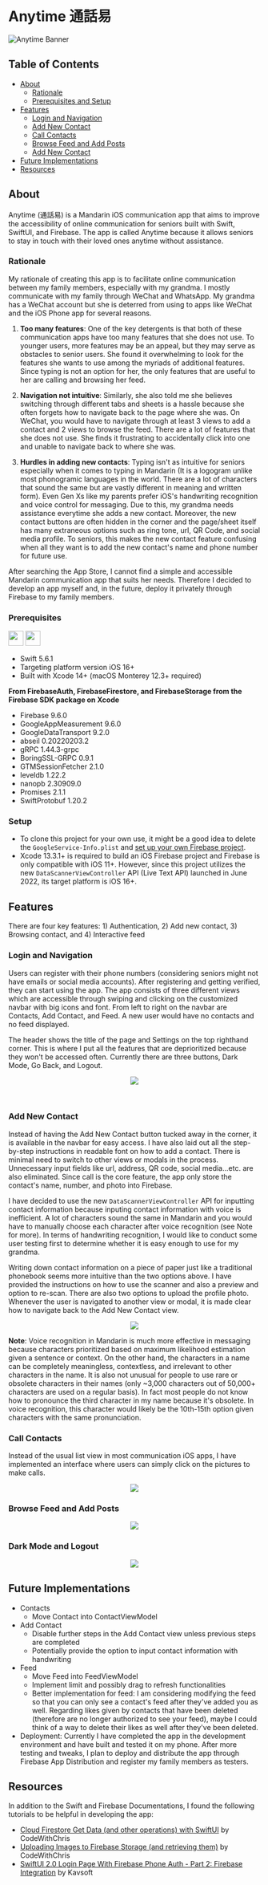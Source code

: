 # Anytime 通話易
![Anytime Banner](https://user-images.githubusercontent.com/66938562/205561797-3e0e99aa-27d6-407c-b585-dda6e54fa8f7.png)

## Table of Contents
* [About](#about)
  *  [Rationale](#rationale)
  *  [Prerequisites and Setup](#prerequisites)
* [Features](#features)
  *  [Login and Navigation](#login-and-navigation)
  *  [Add New Contact](#add-new-contact)
  *  [Call Contacts](#call-contacts)
  *  [Browse Feed and Add Posts](#browse-feed-and-add-posts)
  *  [Add New Contact](#dark-mode-and-logout)
* [Future Implementations](#future-implementations)
* [Resources](#resources)

## About
Anytime (通話易) is a Mandarin iOS communication app that aims to improve the accessibility of online communication for seniors built with Swift, SwiftUI, and Firebase. The app is called Anytime because it allows seniors to stay in touch with their loved ones anytime without assistance.

### Rationale
My rationale of creating this app is to facilitate online communication between my family members, especially with my grandma. I mostly communicate with my family through WeChat and WhatsApp. My grandma has a WeChat account but she is deterred from using to apps like WeChat and the iOS Phone app for several reasons.

1. **Too many features**: One of the key detergents is that both of these communication apps have too many features that she does not use. To younger users, more features may be an appeal, but they may serve as obstacles to senior users. She found it overwhelming to look for the features she wants to use among the myriads of additional features. Since typing is not an option for her, the only features that are useful to her are calling and browsing her feed. 

2. **Navigation not intuitive**: Similarly, she also told me she believes switching through different tabs and sheets is a hassle because she often forgets how to navigate back to the page where she was. On WeChat, you would have to navigate through at least 3 views to add a contact and 2 views to browse the feed. There are a lot of features that she does not use. She finds it frustrating to accidentally click into one and unable to navigate back to where she was.  

3. **Hurdles in adding new contacts**: Typing isn't as intuitive for seniors especially when it comes to typing in Mandarin (It is a logogram unlike most phonogramic languages in the world. There are a lot of characters that sound the same but are vastly different in meaning and written form). Even Gen Xs like my parents prefer iOS's handwriting recognition and voice control for messaging. Due to this, my grandma needs assistance everytime she adds a new contact. Moreover, the new contact buttons are often hidden in the corner and the page/sheet itself has many extraneous options such as ring tone, url, QR Code, and social media profile. To seniors, this makes the new contact feature confusing when all they want is to add the new contact's name and phone number for future use. 

After searching the App Store, I cannot find a simple and accessible Mandarin communication app that suits her needs. Therefore I decided to develop an app myself and, in the future, deploy it privately through Firebase to my family members.

### Prerequisites
<p align="left">
 <!--Swift-->
<img height="30" width:"30" src="https://img.shields.io/badge/Swift-FA7343?style=for-the-badge&logo=swift&logoColor=white" />
<!--Firebase-->
<img height="30" width:"30" src="https://img.shields.io/badge/firebase-ffca28?style=for-the-badge&logo=firebase&logoColor=black" />
</p>

- Swift 5.6.1
- Targeting platform version iOS 16+
- Built with Xcode 14+ (macOS Monterey 12.3+ required)

**From FirebaseAuth, FirebaseFirestore, and FirebaseStorage from the Firebase SDK package on Xcode**
- Firebase 9.6.0
- GoogleAppMeasurement 9.6.0
- GoogleDataTransport 9.2.0
- abseil 0.20220203.2
- gRPC 1.44.3-grpc
- BoringSSL-GRPC 0.9.1
- GTMSessionFetcher 2.1.0
- leveldb 1.22.2
- nanopb 2.30909.0
- Promises 2.1.1
- SwiftProtobuf 1.20.2

### Setup
- To clone this project for your own use, it might be a good idea to delete the <code>GoogleService-Info.plist</code> and [set up your own Firebase project](https://firebase.google.com/docs/ios/setup). 
- Xcode 13.3.1+ is required to build an iOS Firebase project and Firebase is only compatible with iOS 11+. However, since this project utilizes the new <code>DataScannerViewController</code> API (Live Text API) launched in June 2022, its target platform is iOS 16+. 

## Features
There are four key features: 1) Authentication, 2) Add new contact, 3) Browsing contact, and 4) Interactive feed

### Login and Navigation
Users can register with their phone numbers (considering seniors might not have emails or social media accounts). After registering and getting verified, they can start using the app. The app consists of three different views which are accessible through swiping and clicking on the customized navbar with big icons and font. From left to right on the navbar are Contacts, Add Contact, and Feed. A new user would have no contacts and no feed displayed. 

The header shows the title of the page and Settings on the top righthand corner. This is where I put all the features that are deprioritized because they won't be accessed often. Currently there are three buttons, Dark Mode, Go Back, and Logout. 

<p align="center"><img src="https://media.giphy.com/media/I5GN4JLZVTvmX5uQjw/giphy.gif"></p><br>


### Add New Contact
Instead of having the Add New Contact button tucked away in the corner, it is available in the navbar for easy access. I have also laid out all the step-by-step instructions in readable font on how to add a contact. There is minimal need to switch to other views or modals in the process. Unnecessary input fields like url, address, QR code, social media...etc. are also eliminated. Since call is the core feature, the app only store the contact's name, number, and photo into Firebase.

I have decided to use the new <code>DataScannerViewController</code> API for inputting contact information because inputing contact information with voice is inefficient. A lot of characters sound the same in Mandarin and you would have to manually choose each character after voice recognition (see Note for more). In terms of handwriting recognition, I would like to conduct some user testing first to determine whether it is easy enough to use for my grandma.

Writing down contact information on a piece of paper just like a traditional phonebook seems more intuitive than the two options above. I have provided the instructions on how to use the scanner and also a preview and option to re-scan. There are also two options to upload the profile photo. Whenever the user is navigated to another view or modal, it is made clear how to navigate back to the Add New Contact view.
<br>

<p align="center"><img src="https://media.giphy.com/media/t0SWfp0bzwE98IfgXb/giphy.gif"></p>

**Note**: Voice recognition in Mandarin is much more effective in messaging because characters prioritized based on maximum likelihood estimation given a sentence or context. On the other hand, the characters in a name can be completely meaningless, contextless, and irrelevant to other characters in the name. It is also not unusual for people to use rare or obsolete characters in their names (only ~3,000 characters out of 50,000+ characters are used on a regular basis). In fact most people do not know how to pronounce the third character in my name because it's obsolete. In voice recognition, this character would likely be the 10th-15th option given characters with the same pronunciation.

### Call Contacts
Instead of the usual list view in most communication iOS apps, I have implemented an interface where users can simply click on the pictures to make calls. 

<p align="center"><img src="https://media.giphy.com/media/cLMiuLLDYtzTD9SNRZ/giphy.gif"></p>


### Browse Feed and Add Posts
<p align="center"><img src="https://media.giphy.com/media/rMc4QvPaj58Et1MByJ/giphy.gif"></p>


### Dark Mode and Logout
<p align="center"><img src="https://media.giphy.com/media/GLe028a7Eu5PWqiGjB/giphy.gif"></p>


## Future Implementations
- Contacts 
  - Move Contact into ContactViewModel
- Add Contact
  - Disable further steps in the Add Contact view unless previous steps are completed
  - Potentially provide the option to input contact information with handwriting
- Feed 
  - Move Feed into FeedViewModel
  - Implement limit and possibly drag to refresh functionalities
  - Better implementation for feed: I am considering modifying the feed so that you can only see a contact's feed after they've added you as well. Regarding likes given by contacts that have been deleted (therefore are no longer authorized to see your feed), maybe I could think of a way to delete their likes as well after they've been deleted.
- Deployment: Currently I have completed the app in the development environment and have built and tested it on my phone. After more testing and tweaks, I plan to deploy and distribute the app through Firebase App Distribution and register my family members as testers. 

## Resources
In addition to the Swift and Firebase Documentations, I found the following tutorials to be helpful in developing the app:
 - [Cloud Firestore Get Data (and other operations) with SwiftUI](https://www.youtube.com/watch?v=xkxGoNfpLXs&t=134s&ab_channel=CodeWithChris) by CodeWithChris
 - [Uploading Images to Firebase Storage (and retrieving them)](https://www.youtube.com/watch?v=YgjYVbg1oiA&ab_channel=CodeWithChris) by CodeWithChris
 - [SwiftUI 2.0 Login Page With Firebase Phone Auth - Part 2: Firebase Integration](https://www.youtube.com/watch?v=P4avA9K9r1U&t=528s&ab_channel=Kavsoft) by Kavsoft

